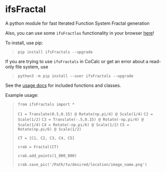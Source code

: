 # ifsFractal

A python module for fast Iterated Function System Fractal generation

Also, you can use some `ifsFractlas` functionality in your browser [here](https://ifs-fractal-generator.herokuapp.com/)!

To install, use pip:

>	`pip install ifsFractals --upgrade`

If you are trying to use `ifsFractals` in CoCalc or get an error about a read-only file system, use

> `python3 -m pip install --user ifsFractals --upgrade`

See the [usage docs](https://share.cocalc.com/share/596b4673-847a-4602-b084-042e432fee41/usage.md?viewer=embed) for included functions and classes.

Example usage:

>    `from ifsFractals import *`
>
>    `C1 = Translate(0.5,0.15) @ Rotate(np.pi/4) @ Scale(1/4)`
>    `C2 = Scale(1/2)`
>    `C3 = Translate(-.5,0.15) @ Rotate(-np.pi/4) @ Scale(1/4)`
>    `C4 = Rotate(-np.pi/6) @ Scale(1/2)`
>    `C5 = Rotate(np.pi/6) @ Scale(1/2)`
>
>    `CT = [C1, C2, C3, C4, C5]`
>
>    `crab = Fractal(CT)`
>
>    `crab.add_points(1_000_000)`
>
>    `crab.save_pic('/Path/to/desired/location/image_name.png')`
